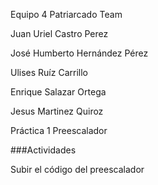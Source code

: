 Equipo 4 Patriarcado Team

Juan Uriel Castro Perez 

José Humberto Hernández Pérez

Ulises Ruíz Carrillo

Enrique Salazar Ortega

Jesus Martinez Quiroz


Práctica 1 Preescalador

###Actividades

Subir el código del preescalador
